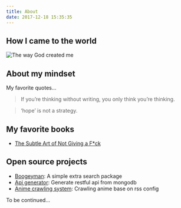 ```yaml
---
title: About
date: 2017-12-18 15:35:35
---
```


## How I came to the world
![The way God created me](https://i.imgur.com/zAzcxjf.jpg)

## About my mindset

My favorite quotes...

> If you’re thinking without writing, you only think you’re thinking.

> ‘hope’ is not a strategy.

## My favorite books

- [The Subtle Art of Not Giving a F*ck](https://www.amazon.co.jp/dp/0062457713)

## Open source projects

- [Boogeyman](https://github.com/khanhtc1202/boogeyman): A simple extra search package
- [Api generator](https://github.com/khanhtc1202/api-generator): Generate restful api from mongodb
- [Anime crawling system](https://github.com/khanhtc1202/animu-crawling-system): Crawling anime base on rss config 

To be continued...
